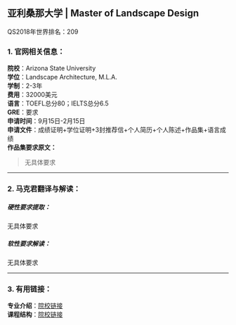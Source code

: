 ## 亚利桑那大学 | Master of Landscape Design

QS2018年世界排名：209 

### 1. 官网相关信息：

**院校**：Arizona State University     
**学位**：Landscape Architecture, M.L.A.   
**学制**：2-3年  
**费用**：32000美元  
**语言**：TOEFL总分80；IELTS总分6.5  
**GRE**：要求  
**申请时间**：9月15日-2月15日   
**申请文件**：成绩证明+学位证明+3封推荐信+个人简历+个人陈述+作品集+语言成绩  
**作品集要求原文：**   


> 无具体要求







---


### 2. 马克君翻译与解读：

##### 硬性要求提取：
无具体要求


##### 软性要求解读：
无具体要求


---


### 3. 有用链接：

**专业介绍**：[院校链接](https://design.asu.edu/degree-programs/landscape-architecture-mla)  
**课程结构**：[院校链接](https://webapp4.asu.edu/programs/t5/majorinfo/ASU00/ARLDEMLA/graduate/false?init=false&nopassive=true)